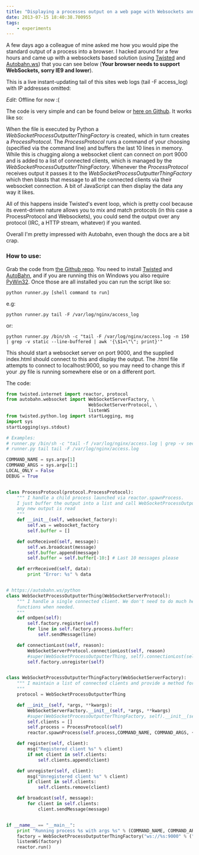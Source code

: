 ```yaml
---
title: "Displaying a processes output on a web page with Websockets and Python"
date: 2013-07-15 18:40:38.700955
tags:
    - experiments
---
```


A few days ago a colleague of mine asked me how you would pipe the standard output of a process into a browser. I hacked around for a few hours and came up with a websockets based solution (using [Twisted](https://www.twistedmatrix.com) and [Autobahn.ws](https://autobahn.ws/python)) that you can see below (**Your browser needs to support WebSockets, sorry IE9 and lower**).

This is a live instant-updating tail of this sites web logs (tail -F access_log) with IP addresses omitted:

*Edit*: Offline for now :(


The code is very simple and can be found below or [here on Github](https://github.com/orf/websocket_stdout_example). It works like so:

When the file is executed by Python a *WebSocketProcessOutputterThingFactory* is created, which in turn creates a *ProcessProtocol*. The *ProcessProtocol* runs a command of your choosing (specified via the command line) and buffers the last 10 lines in memory. While this is chugging along a websocket client can connect on port 9000 and is added to a list of connected clients, which is managed by the *WebSocketProcessOutputterThingFactory*. Whenever the *ProcessProtocol* receives output it passes it to the *WebSocketProcessOutputterThingFactory* which then blasts that message to all the connected clients via their websocket connection. A bit of JavaScript can then display the data any way it likes.

All of this happens inside Twisted's event loop, which is pretty cool because its event-driven nature allows you to mix and match protocols (in this case a ProcessProtocol and Websockets), you could send the output over any protocol (IRC, a HTTP stream, whatever) if you wanted.

Overall I'm pretty impressed with Autobahn, even though the docs are a bit crap.

### How to use:
Grab the code from [the Github repo](https://github.com/orf/websocket_stdout_example). You need to install [Twisted](https://twistedmatrix.com/) and [AutoBahn](https://pypi.python.org/pypi/autobahn), and if you are running this on Windows you also require [PyWin32](https://sourceforge.net/projects/pywin32/). Once those are all installed you can run the script like so:

    python runner.py [shell command to run]

e.g:

    python runner.py tail -F /var/log/nginx/access_log

or:

    python runner.py /bin/sh -c "tail -F /var/log/nginx/access.log -n 150 | grep -v static --line-buffered | awk '{\$1=\"\"; print}'"

This should start a websocket server on port 9000, and the supplied index.html should connect to this and display the output. The .html file attempts to connect to localhost:9000, so you may need to change this if your .py file is running somewhere else or on a different port.

The code:

```python
from twisted.internet import reactor, protocol
from autobahn.websocket import WebSocketServerFactory, \
                               WebSocketServerProtocol, \
                               listenWS
from twisted.python.log import startLogging, msg
import sys
startLogging(sys.stdout)

# Examples:
# runner.py /bin/sh -c "tail -f /var/log/nginx/access.log | grep -v secret_admin_page" --line-buffered | awk '{\$1=\"\"; print}'"
# runner.py tail tail -F /var/log/nginx/access.log

COMMAND_NAME = sys.argv[1]
COMMAND_ARGS = sys.argv[1:]
LOCAL_ONLY = False
DEBUG = True


class ProcessProtocol(protocol.ProcessProtocol):
    """ I handle a child process launched via reactor.spawnProcess.
    I just buffer the output into a list and call WebSocketProcessOutputterThingFactory.broadcast when
    any new output is read
    """
    def __init__(self, websocket_factory):
        self.ws = websocket_factory
        self.buffer = []

    def outReceived(self, message):
        self.ws.broadcast(message)
        self.buffer.append(message)
        self.buffer = self.buffer[-10:] # Last 10 messages please

    def errReceived(self, data):
        print "Error: %s" % data


# https://autobahn.ws/python
class WebSocketProcessOutputterThing(WebSocketServerProtocol):
    """ I handle a single connected client. We don't need to do much here, simply call the register and un-register
    functions when needed.
    """
    def onOpen(self):
        self.factory.register(self)
        for line in self.factory.process.buffer:
            self.sendMessage(line)

    def connectionLost(self, reason):
        WebSocketServerProtocol.connectionLost(self, reason)
        #super(WebSocketProcessOutputterThing, self).connectionLost(self, reason)
        self.factory.unregister(self)


class WebSocketProcessOutputterThingFactory(WebSocketServerFactory):
    """ I maintain a list of connected clients and provide a method for pushing a single message to all of them.
    """
    protocol = WebSocketProcessOutputterThing

    def __init__(self, *args, **kwargs):
        WebSocketServerFactory.__init__(self, *args, **kwargs)
        #super(WebSocketProcessOutputterThingFactory, self).__init__(self, *args, **kwargs)
        self.clients = []
        self.process = ProcessProtocol(self)
        reactor.spawnProcess(self.process,COMMAND_NAME, COMMAND_ARGS, {}, usePTY=True)

    def register(self, client):
        msg("Registered client %s" % client)
        if not client in self.clients:
            self.clients.append(client)

    def unregister(self, client):
        msg("Unregistered client %s" % client)
        if client in self.clients:
            self.clients.remove(client)

    def broadcast(self, message):
        for client in self.clients:
            client.sendMessage(message)


if __name__ == "__main__":
    print "Running process %s with args %s" % (COMMAND_NAME, COMMAND_ARGS)
    factory = WebSocketProcessOutputterThingFactory("ws://%s:9000" % ("localhost" if LOCAL_ONLY else "0.0.0.0"), debug=False)
    listenWS(factory)
    reactor.run()
```
    